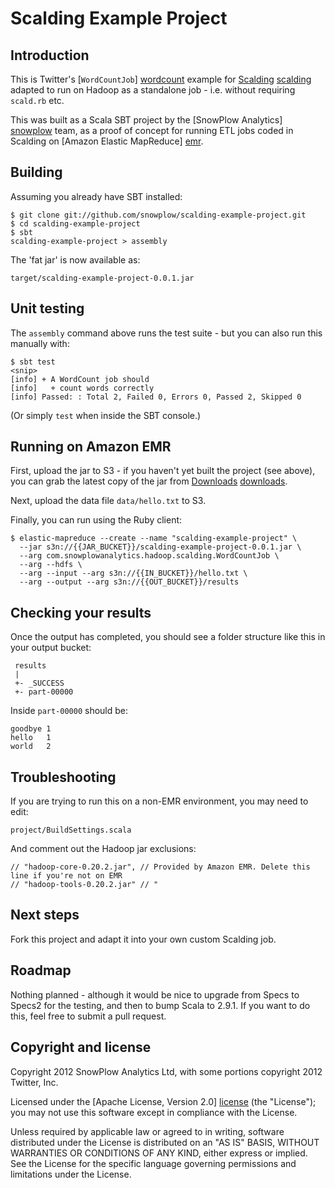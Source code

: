 # Scalding Example Project

## Introduction

This is Twitter's [`WordCountJob`] [wordcount] example for [Scalding] [scalding] adapted to run on Hadoop as a standalone job - i.e. without requiring `scald.rb` etc.

This was built as a Scala SBT project by the [SnowPlow Analytics] [snowplow] team, as a proof of concept for running ETL jobs coded in Scalding on [Amazon Elastic MapReduce] [emr].

## Building

Assuming you already have SBT installed:

    $ git clone git://github.com/snowplow/scalding-example-project.git
    $ cd scalding-example-project
    $ sbt
    scalding-example-project > assembly

The 'fat jar' is now available as:

    target/scalding-example-project-0.0.1.jar

## Unit testing

The `assembly` command above runs the test suite - but you can also run this manually with:

    $ sbt test
    <snip>
    [info] + A WordCount job should
	[info]   + count words correctly
	[info] Passed: : Total 2, Failed 0, Errors 0, Passed 2, Skipped 0

(Or simply `test` when inside the SBT console.)

## Running on Amazon EMR

First, upload the jar to S3 - if you haven't yet built the project (see above), you can grab the latest copy of the jar from [Downloads] [downloads].

Next, upload the data file `data/hello.txt` to S3.

Finally, you can run using the Ruby client:

    $ elastic-mapreduce --create --name "scalding-example-project" \
      --jar s3n://{{JAR_BUCKET}}/scalding-example-project-0.0.1.jar \
      --arg com.snowplowanalytics.hadoop.scalding.WordCountJob \
      --arg --hdfs \
      --arg --input --arg s3n://{{IN_BUCKET}}/hello.txt \
      --arg --output --arg s3n://{{OUT_BUCKET}}/results

## Checking your results

Once the output has completed, you should see a folder structure like this in your output bucket:

     results
     |
     +- _SUCCESS
     +- part-00000

Inside `part-00000` should be:

	goodbye	1
	hello	1
	world	2

## Troubleshooting

If you are trying to run this on a non-EMR environment, you may need to edit:

    project/BuildSettings.scala

And comment out the Hadoop jar exclusions:

    // "hadoop-core-0.20.2.jar", // Provided by Amazon EMR. Delete this line if you're not on EMR
    // "hadoop-tools-0.20.2.jar" // "

## Next steps

Fork this project and adapt it into your own custom Scalding job.

## Roadmap

Nothing planned - although it would be nice to upgrade from Specs to Specs2 for the testing, and then to bump Scala to 2.9.1. If you want to do this, feel free to submit a pull request.

## Copyright and license

Copyright 2012 SnowPlow Analytics Ltd, with some portions copyright 2012 Twitter, Inc.

Licensed under the [Apache License, Version 2.0] [license] (the "License");
you may not use this software except in compliance with the License.

Unless required by applicable law or agreed to in writing, software
distributed under the License is distributed on an "AS IS" BASIS,
WITHOUT WARRANTIES OR CONDITIONS OF ANY KIND, either express or implied.
See the License for the specific language governing permissions and
limitations under the License.

[wordcount]: https://github.com/twitter/scalding/blob/master/README.md
[scalding]: https://github.com/twitter/scalding/
[snowplow]: http://snowplowanalytics.com
[emr]: http://aws.amazon.com/elasticmapreduce/
[downloads]: https://github.com/snowplow/scalding-example-project/downloads
[license]: http://www.apache.org/licenses/LICENSE-2.0